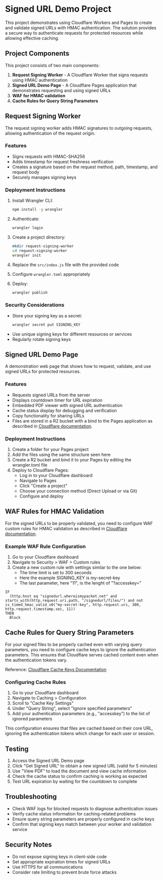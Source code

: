 

# Signed URL Demo Project

This project demonstrates using Cloudflare Workers and Pages to create and validate signed URLs with HMAC authentication. The solution provides a secure way to authenticate requests for protected resources while allowing effective caching.

## Project Components

This project consists of two main components:

1. **Request Signing Worker** - A Cloudflare Worker that signs requests using HMAC authentication
2. **Signed URL Demo Page** - A Cloudflare Pages application that demonstrates requesting and using signed URLs
3. **WAF for HMAC validation**
4. **Cache Rules for Query String Parameters**


## Request Signing Worker

The request signing worker adds HMAC signatures to outgoing requests, allowing authentication of the request origin.

### Features

- Signs requests with HMAC-SHA256
- Adds timestamp for request freshness verification
- Creates a signature based on the request method, path, timestamp, and request body
- Securely manages signing keys

### Deployment Instructions

1. Install Wrangler CLI:
   ```bash
   npm install -g wrangler
   ```

2. Authenticate:
   ```bash
   wrangler login
   ```

3. Create a project directory:
   ```bash
   mkdir request-signing-worker
   cd request-signing-worker
   wrangler init
   ```

4. Replace the `src/index.js` file with the provided code
5. Configure `wrangler.toml` appropriately
6. Deploy:
   ```bash
   wrangler publish
   ```

### Security Considerations

- Store your signing key as a secret:
  ```bash
  wrangler secret put SIGNING_KEY
  ```
- Use unique signing keys for different resources or services
- Regularly rotate signing keys

## Signed URL Demo Page

A demonstration web page that shows how to request, validate, and use signed URLs for protected resources.

### Features

- Requests signed URLs from the server
- Displays countdown timer for URL expiration
- Embedded PDF viewer with signed URL authentication
- Cache status display for debugging and verification
- Copy functionality for sharing URLs
- Files are stored in a R2 bucket with a bind to the Pages application as described in [Cloudflare documentation](https://developers.cloudflare.com/pages/tutorials/use-r2-as-static-asset-storage-for-pages/).

### Deployment Instructions

1. Create a folder for your Pages project
2. Add the files using the same structure seen here
3. Create a R2 bucket and bind it to your Pages by editing the wrangler.toml file
5. Deploy to Cloudflare Pages:
   - Log in to your Cloudflare dashboard
   - Navigate to Pages
   - Click "Create a project"
   - Choose your connection method (Direct Upload or via Git)
   - Configure and deploy

## WAF Rules for HMAC Validation

For the signed URLs to be properly validated, you need to configure WAF custom rules for HMAC validation as described in [Cloudflare documentation](https://developers.cloudflare.com/waf/custom-rules/use-cases/configure-token-authentication/#option-2-configure-using-waf-custom-rules).

### Example WAF Rule Configuration

1. Go to your Cloudflare dashboard
2. Navigate to Security > WAF > Custom rules
3. Create a new custom rule with settings similar to the one below:
   - The time limit is set to 300 seconds
   - Here the example SIGNING_KEY is my-secret-key
   - The last parameter, here "11", is the lenght of "?accesskey="

```
IF
  (http.host eq "signedurl.whereismypacket.net" and starts_with(http.request.uri.path, "/signedurl/files/") and not is_timed_hmac_valid_v0("my-secret-key", http.request.uri, 300, http.request.timestamp.sec, 11))
THEN
  Block
```

## Cache Rules for Query String Parameters

For your signed files to be properly cached even with varying query parameters, you need to configure cache keys to ignore the authentication parameters. This ensures that Cloudflare serves cached content even when the authentication tokens vary.

Reference: [Cloudflare Cache Keys Documentation](https://developers.cloudflare.com/cache/how-to/cache-keys/#query-string)

### Configuring Cache Rules

1. Go to your Cloudflare dashboard
2. Navigate to Caching > Configuration
3. Scroll to "Cache Key Settings"
4. Under "Query String", select "Ignore specified parameters"
5. Add your authentication parameters (e.g., "accesskey") to the list of ignored parameters

This configuration ensures that files are cached based on their core URL, ignoring the authentication tokens which change for each user or session.

## Testing

1. Access the Signed URL Demo page
2. Click "Get Signed URL" to obtain a new signed URL (valid for 5 minutes)
3. Use "View PDF" to load the document and view cache information
4. Check the cache status to confirm caching is working as expected
5. Test URL expiration by waiting for the countdown to complete

## Troubleshooting

- Check WAF logs for blocked requests to diagnose authentication issues
- Verify cache status information for caching-related problems
- Ensure query string parameters are properly configured in cache keys
- Confirm that signing keys match between your worker and validation service

## Security Notes

- Do not expose signing keys in client-side code
- Set appropriate expiration times for signed URLs
- Use HTTPS for all communications
- Consider rate limiting to prevent brute force attacks